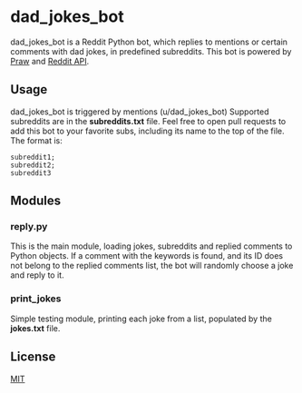 # dad_jokes_bot

dad_jokes_bot is a Reddit Python bot, which replies to mentions or certain comments with dad jokes, in predefined subreddits. This bot is powered by [Praw](https://praw.readthedocs.io/en/latest/index.html) and [Reddit API](https://www.reddit.com/dev/api).

## Usage

dad_jokes_bot is triggered by mentions (u/dad_jokes_bot)
Supported subreddits are in the **subreddits.txt** file. Feel free to open pull requests to add this bot to your favorite subs, including its name to the top of the file. The format is:

```
subreddit1;
subreddit2;
subreddit3
```

## Modules

### reply.py

This is the main module, loading jokes, subreddits and replied comments to Python objects. If a comment with the keywords is found, and its ID does not belong to the replied comments list, the bot will randomly choose a joke and reply to it.

### print_jokes

Simple testing module, printing each joke from a list, populated by the **jokes.txt** file.

## License

[MIT](https://choosealicense.com/licenses/mit/)
